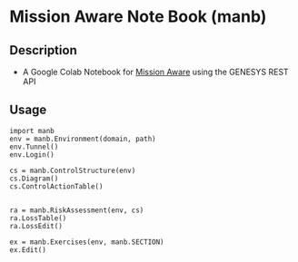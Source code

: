# Mission Aware Note Book (manb)

## Description
* A Google Colab Notebook for [Mission Aware](https://mission-aware.net) using the GENESYS REST API

## Usage
```
import manb
env = manb.Environment(domain, path)
env.Tunnel()
env.Login()

cs = manb.ControlStructure(env)
cs.Diagram()
cs.ControlActionTable()


ra = manb.RiskAssessment(env, cs)
ra.LossTable()
ra.LossEdit()

ex = manb.Exercises(env, manb.SECTION)
ex.Edit()
```